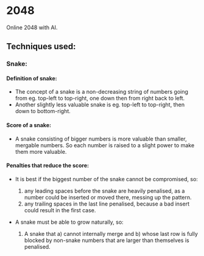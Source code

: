 # 2048
Online 2048 with AI.

## Techniques used:
### Snake:
#### Definition of snake:
* The concept of a snake is a non-decreasing string of numbers going from eg. top-left to top-right, one down
then from right back to left.
* Another slightly less valuable snake is eg. top-left to top-right, then down to
bottom-right.

#### Score of a snake:
* A snake consisting of bigger numbers is more valuable than smaller, mergable numbers. So each number is raised to a slight power to make them more valuable.

#### Penalties that reduce the score:
* It is best if the biggest number of the snake cannot be compromised, so:
  1. any leading spaces before the snake are heavily penalised, as a number could be inserted or moved there, 
messing up the pattern.
  2. any trailing spaces in the last line penalised, because a bad insert could result in the first case.

* A snake must be able to grow naturally, so:
  1. A snake that a) cannot internally merge and b) whose last row is fully blocked by non-snake numbers that are larger than themselves is penalised.
